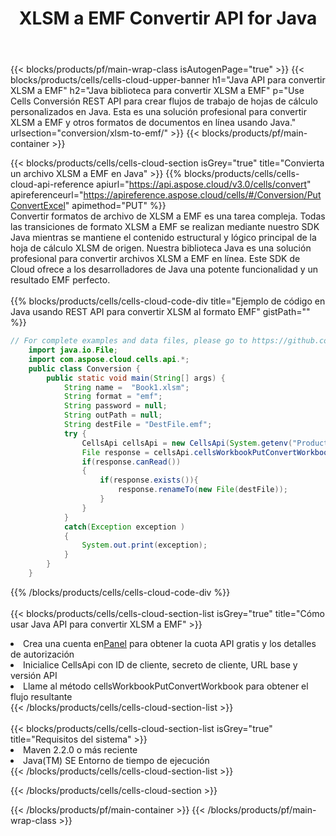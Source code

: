 ﻿---
title:  XLSM a EMF Convertir API for Java
description:  Usando Aspose.Cells Cloud SDK for Java para convertir un archivo de formato XLSM a un archivo de formato EMF.
url: /es/java/conversion/xlsm-to-emf/
---
{{< blocks/products/pf/main-wrap-class isAutogenPage="true" >}}
{{< blocks/products/cells/cells-cloud-upper-banner h1="Java API para convertir XLSM a EMF" h2="Java biblioteca para convertir XLSM a EMF" p="Use Cells Conversión REST API para crear flujos de trabajo de hojas de cálculo personalizados en Java. Esta es una solución profesional para convertir XLSM a EMF y otros formatos de documentos en línea usando Java." urlsection="conversion/xlsm-to-emf/" >}}
{{< blocks/products/pf/main-container >}}

{{< blocks/products/cells/cells-cloud-section isGrey="true" title="Convierta un archivo XLSM a EMF en Java" >}}
{{% blocks/products/cells/cells-cloud-api-reference apiurl="https://api.aspose.cloud/v3.0/cells/convert" apireferenceurl="https://apireference.aspose.cloud/cells/#/Conversion/PutConvertExcel" apimethod="PUT" %}}
<br/>
Convertir formatos de archivo de XLSM a EMF es una tarea compleja. Todas las transiciones de formato XLSM a EMF se realizan mediante nuestro SDK Java mientras se mantiene el contenido estructural y lógico principal de la hoja de cálculo XLSM de origen. Nuestra biblioteca Java es una solución profesional para convertir archivos XLSM a EMF en línea. Este SDK de Cloud ofrece a los desarrolladores de Java una potente funcionalidad y un resultado EMF perfecto.
<br/>
<br/>
{{% blocks/products/cells/cells-cloud-code-div title="Ejemplo de código en Java usando REST API para convertir XLSM al formato EMF" gistPath="" %}}
 
```java
// For complete examples and data files, please go to https://github.com/aspose-cells-cloud/aspose-cells-cloud-java/
    import java.io.File;
    import com.aspose.cloud.cells.api.*;
    public class Conversion {
        public static void main(String[] args) {
            String name =  "Book1.xlsm";
            String format = "emf";
            String password = null;
            String outPath = null;
            String destFile = "DestFile.emf";
            try {
                CellsApi cellsApi = new CellsApi(System.getenv("ProductClientId"), System.getenv("ProductClientSecret"));
                File response = cellsApi.cellsWorkbookPutConvertWorkbook(new File(name), format, password, outPath, null,null);            
                if(response.canRead())
                {
                    if(response.exists()){
                        response.renameTo(new File(destFile));
                    }                
                }
            }
            catch(Exception exception )
            {
                System.out.print(exception);
            }
        }
    }
```
 
{{% /blocks/products/cells/cells-cloud-code-div %}}
<br/>
<br/>
{{< blocks/products/cells/cells-cloud-section-list isGrey="true" title="Cómo usar Java API para convertir XLSM a EMF" >}}
<li> Crea una cuenta en<a href="https://dashboard.aspose.cloud/">Panel</a> para obtener la cuota API gratis y los detalles de autorización</li>
<li>Inicialice CellsApi con ID de cliente, secreto de cliente, URL base y versión API</li>
<li>Llame al método cellsWorkbookPutConvertWorkbook para obtener el flujo resultante</li>
{{< /blocks/products/cells/cells-cloud-section-list >}}
<br/>
<br/>
{{< blocks/products/cells/cells-cloud-section-list isGrey="true" title="Requisitos del sistema" >}}
<li>Maven 2.2.0 o más reciente</li>
<li>Java(TM) SE Entorno de tiempo de ejecución</li>
{{< /blocks/products/cells/cells-cloud-section-list >}}

{{< /blocks/products/cells/cells-cloud-section >}}

{{< /blocks/products/pf/main-container >}}
{{< /blocks/products/pf/main-wrap-class >}}
